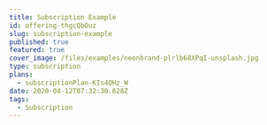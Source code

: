 ```yaml
---
title: Subscription Example
id: offering-thgcQbOuz
slug: subscription-example
published: true
featured: true
cover_image: /files/examples/neonbrand-plrlb68XPqI-unsplash.jpg
type: subscription
plans:
  - subscriptionPlan-KIs4QHz_W
date: 2020-04-12T07:32:30.628Z
tags:
  - Subscription
---
```

